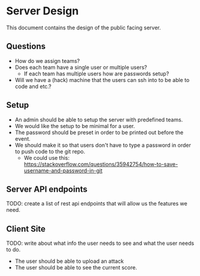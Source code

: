# Server Design

This document contains the design of the public facing server.

## Questions
 - How do we assign teams?
 - Does each team have a single user or multiple users?
   - If each team has multiple users how are passwords setup?
 - Will we have a (hack) machine that the users can ssh into to be able to code and etc.?

## Setup
 - An admin should be able to setup the server with predefined teams.  
 - We would like the setup to be minimal for a user.  
 - The password should be preset in order to be printed out before the event.  
 - We should make it so that users don't have to type a password in order to push code to the git repo.  
   - We could use this: https://stackoverflow.com/questions/35942754/how-to-save-username-and-password-in-git


## Server API endpoints
TODO: create a list of rest api endpoints that will allow us the features we need.

## Client Site
TODO: write about what info the user needs to see and what the user needs to do.

 - The user should be able to upload an attack
 - The user should be able to see the current score.
